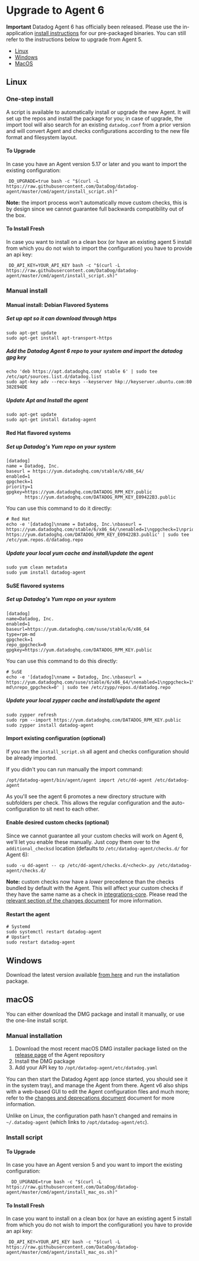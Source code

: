 # Upgrade to Agent 6

**Important** Datadog Agent 6 has officially been released. Please use the in-application [install instructions](https://app.datadoghq.com/account/settings#agent) for our pre-packaged binaries. You can still refer to the instructions below to upgrade from Agent 5.

* [Linux](#linux)
* [Windows](#windows)
* [MacOS](#macos)

## Linux

### One-step install

A script is available to automatically install or upgrade the new Agent. It will
set up the repos and install the package for you; in case of upgrade, the import
tool will also search for an existing `datadog.conf` from a prior version and will
convert Agent and checks configurations according to the new file format and
filesystem layout.

#### To Upgrade

In case you have an Agent version 5.17 or later and you want to import the
existing configuration:

```shell
 DD_UPGRADE=true bash -c "$(curl -L https://raw.githubusercontent.com/DataDog/datadog-agent/master/cmd/agent/install_script.sh)"
```

**Note:** the import process won't automatically move custom checks, this is by
design since we cannot guarantee full backwards compatibility out of the box.

#### To Install Fresh

In case you want to install on a clean box (or have an existing agent 5 install
from which you do not wish to import the configuration) you have to provide an
api key:

```shell
 DD_API_KEY=YOUR_API_KEY bash -c "$(curl -L https://raw.githubusercontent.com/DataDog/datadog-agent/master/cmd/agent/install_script.sh)"
```

### Manual install

#### Manual install: Debian Flavored Systems

##### Set up apt so it can download through https

```shell
sudo apt-get update
sudo apt-get install apt-transport-https
```

##### Add the Datadog Agent 6 repo to your system and import the datadog gpg key

```shell
echo 'deb https://apt.datadoghq.com/ stable 6' | sudo tee /etc/apt/sources.list.d/datadog.list
sudo apt-key adv --recv-keys --keyserver hkp://keyserver.ubuntu.com:80 382E94DE
```

##### Update Apt and Install the agent

```shell
sudo apt-get update
sudo apt-get install datadog-agent
```


#### Red Hat flavored systems

##### Set up Datadog's Yum repo on your system

```
[datadog]
name = Datadog, Inc.
baseurl = https://yum.datadoghq.com/stable/6/x86_64/
enabled=1
gpgcheck=1
priority=1
gpgkey=https://yum.datadoghq.com/DATADOG_RPM_KEY.public
       https://yum.datadoghq.com/DATADOG_RPM_KEY_E09422B3.public
```

You can use this command to do it directly:

```shell
# Red Hat
echo -e '[datadog]\nname = Datadog, Inc.\nbaseurl = https://yum.datadoghq.com/stable/6/x86_64/\nenabled=1\ngpgcheck=1\npriority=1\ngpgkey=https://yum.datadoghq.com/DATADOG_RPM_KEY.public\n       https://yum.datadoghq.com/DATADOG_RPM_KEY_E09422B3.public' | sudo tee /etc/yum.repos.d/datadog.repo
```

##### Update your local yum cache and install/update the agent

```shell
sudo yum clean metadata
sudo yum install datadog-agent
```

#### SuSE flavored systems

##### Set up Datadog's Yum repo on your system

```
[datadog]
name=Datadog, Inc.
enabled=1
baseurl=https://yum.datadoghq.com/suse/stable/6/x86_64
type=rpm-md
gpgcheck=1
repo_gpgcheck=0
gpgkey=https://yum.datadoghq.com/DATADOG_RPM_KEY.public
```

You can use this command to do this directly:
```shell
# SuSE
echo -e '[datadog]\nname = Datadog, Inc.\nbaseurl = https://yum.datadoghq.com/suse/stable/6/x86_64/\nenabled=1\ngpgcheck=1\npriority=1\ngpgkey=https://yum.datadoghq.com/DATADOG_RPM_KEY.public\ntype=rpm-md\nrepo_gpgcheck=0' | sudo tee /etc/zypp/repos.d/datadog.repo
```

##### Update your local zypper cache and install/update the agent
```shell
sudo zypper refresh
sudo rpm --import https://yum.datadoghq.com/DATADOG_RPM_KEY.public
sudo zypper install datadog-agent
```

#### Import existing configuration (optional)

If you ran the `install_script.sh` all agent and checks configuration should be already imported.

If you didn't you can run manually the import command:

```shell
/opt/datadog-agent/bin/agent/agent import /etc/dd-agent /etc/datadog-agent
```

As you'll see the agent 6 promotes a new directory structure with subfolders per check. This allows the regular configuration and the auto-configuration to sit next to each other.

#### Enable desired custom checks (optional)

Since we cannot guarantee all your custom checks will work on Agent 6, we'll let you enable
these manually. Just copy them over to the `additional_checksd` location (defaults to
`/etc/datadog-agent/checks.d/` for Agent 6):

```shell
sudo -u dd-agent -- cp /etc/dd-agent/checks.d/<check>.py /etc/datadog-agent/checks.d/
```

**Note:** custom checks now have a *lower* precedence than the checks bundled by default with the Agent.
This will affect your custom checks if they have the same name as a check in [integrations-core][integrations-core].
Please read the [relevant section of the changes document][changes-custom-check] for more information.

#### Restart the agent

```shell
# Systemd
sudo systemctl restart datadog-agent
# Upstart
sudo restart datadog-agent
```

## Windows

Download the latest version available [from here](https://github.com/DataDog/datadog-agent/releases)
and run the installation package.


## macOS

You can either download the DMG package and install it manually, or use the one-line install script.

### Manual installation

1. Download the most recent macOS DMG installer package listed on the [release page](https://github.com/DataDog/datadog-agent/releases) of the Agent repository
2. Install the DMG package
3. Add your API key to `/opt/datadog-agent/etc/datadog.yaml`

You can then start the Datadog Agent app (once started, you should see it in the system tray), and manage the Agent from there. Agent v6 also ships with a web-based GUI to edit the Agent configuration files and much more; refer to the [changes and deprecations document][changes] document for more information.

Unlike on Linux, the configuration path hasn't changed and remains in `~/.datadog-agent` (which links to `/opt/datadog-agent/etc`).

### Install script

#### To Upgrade

In case you have an Agent version 5 and you want to import the existing
configuration:

```shell
  DD_UPGRADE=true bash -c "$(curl -L https://raw.githubusercontent.com/DataDog/datadog-agent/master/cmd/agent/install_mac_os.sh)"
```

#### To Install Fresh

In case you want to install on a clean box (or have an existing agent 5 install
from which you do not wish to import the configuration) you have to provide an
api key:

```shell
 DD_API_KEY=YOUR_API_KEY bash -c "$(curl -L https://raw.githubusercontent.com/DataDog/datadog-agent/master/cmd/agent/install_mac_os.sh)"
```

[changes]: changes.md
[integrations-core]: https://github.com/DataDog/integrations-core
[changes-custom-check]: changes.md#custom-check-precedence
